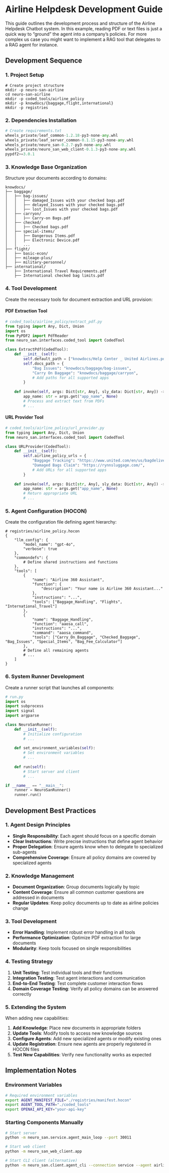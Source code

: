 # Airline Helpdesk Development Guide

This guide outlines the development process and structure of the Airline Helpdesk Chatbot system. In this example, reading PDF or text files is just a quick way to “ground” the agent into a company’s policies. For more complex us case you might want to implement a RAG tool that delegates to a RAG agent for instance.

## Development Sequence

### 1. Project Setup

```
# Create project structure
mkdir -p neuro-san-airline
cd neuro-san-airline
mkdir -p coded_tools/airline_policy
mkdir -p knowdocs/{baggage,flight,international}
mkdir -p registries
```

### 2. Dependencies Installation

```python
# Create requirements.txt
wheels_private/leaf_common-1.2.18-py3-none-any.whl
wheels_private/leaf_server_common-0.1.15-py3-none-any.whl
wheels_private/neuro_san-0.2.7-py3-none-any.whl
wheels_private/neuro_san_web_client-0.1.3-py3-none-any.whl
pypdf2>=3.0.1
```

### 3. Knowledge Base Organization

Structure your documents according to domains:

```
knowdocs/
├── baggage/
│   ├── bag-issues/
│   │   ├── damaged_Issues with your checked bags.pdf
│   │   ├── delayed_Issues with your checked bags.pdf
│   │   ├── lost_Issues with your checked bags.pdf
│   ├── carryon/
│   │   ├── Carry-on Bags.pdf
│   ├── checked/
│   │   ├── Checked bags.pdf
│   ├── special-items/
│   │   ├── Dangerous Items.pdf
│   │   ├── Electronic Device.pdf
│   │   ...
├── flight/
│   ├── basic-econ/
│   ├── mileage-plus/
│   ├── military-personnel/
├── international/
    ├── International Travel Requirements.pdf
    ├── International checked bag limits.pdf
```

### 4. Tool Development

Create the necessary tools for document extraction and URL provision:

#### PDF Extraction Tool

```python
# coded_tools/airline_policy/extract_pdf.py
from typing import Any, Dict, Union
import os
from PyPDF2 import PdfReader
from neuro_san.interfaces.coded_tool import CodedTool

class ExtractPdf(CodedTool):
    def __init__(self):
        self.default_path = ["knowdocs/Help Center _ United Airlines.pdf"]
        self.docs_path = {
            "Bag Issues": "knowdocs/baggage/bag-issues",
            "Carry On Baggage": "knowdocs/baggage/carryon",
            # Add paths for all supported apps
        }
    
    def invoke(self, args: Dict[str, Any], sly_data: Dict[str, Any]) -> Union[Dict[str, Any], str]:
        app_name: str = args.get("app_name", None)
        # Process and extract text from PDFs
        # ...
```

#### URL Provider Tool

```python
# coded_tools/airline_policy/url_provider.py
from typing import Any, Dict, Union
from neuro_san.interfaces.coded_tool import CodedTool

class URLProvider(CodedTool):
    def __init__(self):
        self.airline_policy_urls = {
            "Baggage Tracking": "https://www.united.com/en/us/bagdelivery/start",
            "Damaged Bags Claim": "https://rynnsluggage.com/",
            # Add URLs for all supported apps
        }
    
    def invoke(self, args: Dict[str, Any], sly_data: Dict[str, Any]) -> Union[Dict[str, Any], str]:
        app_name: str = args.get("app_name", None)
        # Return appropriate URL
        # ...
```

### 5. Agent Configuration (HOCON)

Create the configuration file defining agent hierarchy:

```hocon
# registries/airline_policy.hocon
{
    "llm_config": {
        "model_name": "gpt-4o",
        "verbose": true
    },
    "commondefs": {
        # Define shared instructions and functions
    },
    "tools": [
        {
            "name": "Airline 360 Assistant",
            "function": {
                "description": "Your name is Airline 360 Assistant..."
            },
            "instructions": "...",
            "tools": ["Baggage_Handling", "Flights", "International_Travel"]
        },
        {
            "name": "Baggage_Handling",
            "function": "aaosa_call",
            "instructions": "...",
            "command": "aaosa_command",
            "tools": ["Carry_On_Baggage", "Checked_Baggage", "Bag_Issues", "Special_Items", "Bag_Fee_Calculator"]
        },
        # Define all remaining agents
        # ...
    ]
}
```

### 6. System Runner Development

Create a runner script that launches all components:

```python
# run.py
import os
import subprocess
import signal
import argparse

class NeuroSanRunner:
    def __init__(self):
        # Initialize configuration
        # ...
    
    def set_environment_variables(self):
        # Set environment variables
        # ...
    
    def run(self):
        # Start server and client
        # ...

if __name__ == "__main__":
    runner = NeuroSanRunner()
    runner.run()
```

## Development Best Practices

### 1. Agent Design Principles

- **Single Responsibility**: Each agent should focus on a specific domain
- **Clear Instructions**: Write precise instructions that define agent behavior
- **Proper Delegation**: Ensure agents know when to delegate to specialized sub-agents
- **Comprehensive Coverage**: Ensure all policy domains are covered by specialized agents

### 2. Knowledge Management

- **Document Organization**: Group documents logically by topic
- **Content Coverage**: Ensure all common customer questions are addressed in documents
- **Regular Updates**: Keep policy documents up to date as airline policies change

### 3. Tool Development

- **Error Handling**: Implement robust error handling in all tools
- **Performance Optimization**: Optimize PDF extraction for large documents
- **Modularity**: Keep tools focused on single responsibilities

### 4. Testing Strategy

1. **Unit Testing**: Test individual tools and their functions
2. **Integration Testing**: Test agent interactions and communication
3. **End-to-End Testing**: Test complete customer interaction flows
4. **Domain Coverage Testing**: Verify all policy domains can be answered correctly

### 5. Extending the System

When adding new capabilities:

1. **Add Knowledge**: Place new documents in appropriate folders
2. **Update Tools**: Modify tools to access new knowledge sources
3. **Configure Agents**: Add new specialized agents or modify existing ones
4. **Update Registration**: Ensure new agents are properly registered in HOCON files
5. **Test New Capabilities**: Verify new functionality works as expected

## Implementation Notes

### Environment Variables

```bash
# Required environment variables
export AGENT_MANIFEST_FILE="./registries/manifest.hocon"
export AGENT_TOOL_PATH="./coded_tools"
export OPENAI_API_KEY="your-api-key"
```

### Starting Components Manually

```bash
# Start server
python -m neuro_san.service.agent_main_loop --port 30011

# Start web client
python -m neuro_san_web_client.app

# Start CLI client (alternative)
python -m neuro_san.client.agent_cli --connection service --agent airline_policy
```
